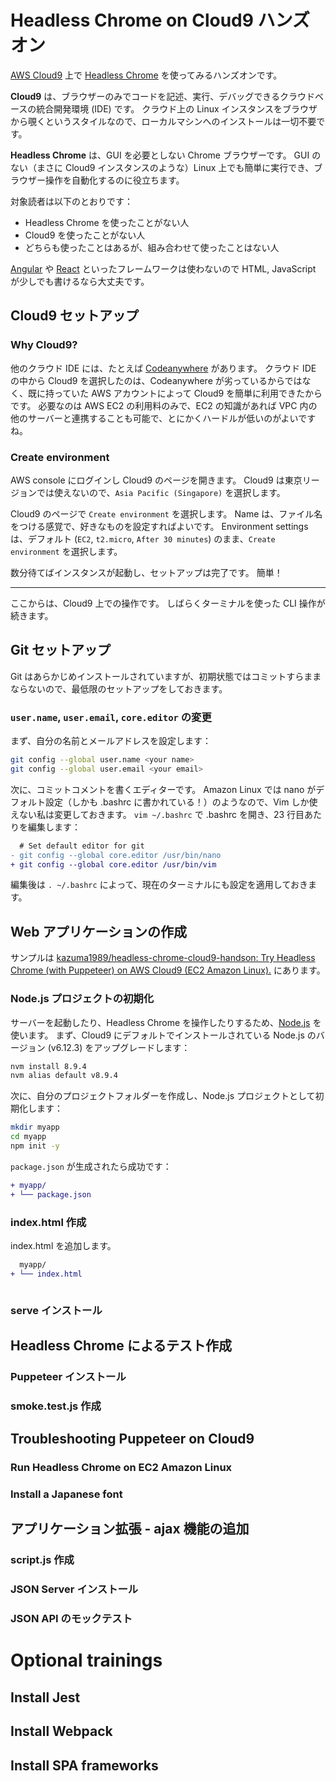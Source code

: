 # Headless Chrome on Cloud9 ハンズオン

[AWS Cloud9](https://aws.amazon.com/cloud9/) 上で [Headless Chrome](https://chromium.googlesource.com/chromium/src/+/lkgr/headless/README.md) を使ってみるハンズオンです。

**Cloud9** は、ブラウザーのみでコードを記述、実行、デバッグできるクラウドベースの統合開発環境 (IDE) です。
クラウド上の Linux インスタンスをブラウザから覗くというスタイルなので、ローカルマシンへのインストールは一切不要です。

**Headless Chrome** は、GUI を必要としない Chrome ブラウザーです。
GUI のない（まさに Cloud9 インスタンスのような）Linux 上でも簡単に実行でき、ブラウザー操作を自動化するのに役立ちます。

対象読者は以下のとおりです：

- Headless Chrome を使ったことがない人
- Cloud9 を使ったことがない人
- どちらも使ったことはあるが、組み合わせて使ったことはない人

[Angular](https://angular.io/) や [React](https://reactjs.org/) といったフレームワークは使わないので HTML, JavaScript が少しでも書けるなら大丈夫です。


## Cloud9 セットアップ

### Why Cloud9?

他のクラウド IDE には、たとえば [Codeanywhere](https://codeanywhere.com/) があります。
クラウド IDE の中から Cloud9 を選択したのは、Codeanywhere が劣っているからではなく、既に持っていた AWS アカウントによって Cloud9 を簡単に利用できたからです。
必要なのは AWS EC2 の利用料のみで、EC2 の知識があれば VPC 内の他のサーバーと連携することも可能で、とにかくハードルが低いのがよいですね。

### Create environment

AWS console にログインし Cloud9 のページを開きます。
Cloud9 は東京リージョンでは使えないので、`Asia Pacific (Singapore)` を選択します。

Cloud9 のページで `Create environment` を選択します。
Name は、ファイル名をつける感覚で、好きなものを設定すればよいです。
Environment settings は、デフォルト (`EC2`, `t2.micro`, `After 30 minutes`) のまま、`Create environment` を選択します。

数分待てばインスタンスが起動し、セットアップは完了です。
簡単！

---
ここからは、Cloud9 上での操作です。
しばらくターミナルを使った CLI 操作が続きます。


## Git セットアップ

Git はあらかじめインストールされていますが、初期状態ではコミットすらままならないので、最低限のセットアップをしておきます。

### `user.name`, `user.email`, `core.editor` の変更

まず、自分の名前とメールアドレスを設定します：

```bash
git config --global user.name <your name>
git config --global user.email <your email>
```

次に、コミットコメントを書くエディターです。
Amazon Linux では nano がデフォルト設定（しかも .bashrc に書かれている！）のようなので、Vim しか使えない私は変更しておきます。
`vim ~/.bashrc` で .bashrc を開き、23 行目あたりを編集します：

```diff
  # Set default editor for git
- git config --global core.editor /usr/bin/nano
+ git config --global core.editor /usr/bin/vim
```

編集後は `. ~/.bashrc` によって、現在のターミナルにも設定を適用しておきます。


## Web アプリケーションの作成

サンプルは [kazuma1989/headless-chrome-cloud9-handson: Try Headless Chrome (with Puppeteer) on AWS Cloud9 (EC2 Amazon Linux).](https://github.com/kazuma1989/headless-chrome-cloud9-handson) にあります。

### Node.js プロジェクトの初期化

サーバーを起動したり、Headless Chrome を操作したりするため、[Node.js](https://nodejs.org/en/) を使います。
まず、Cloud9 にデフォルトでインストールされている Node.js のバージョン (v6.12.3) をアップグレードします：

```bash
nvm install 8.9.4
nvm alias default v8.9.4
```

次に、自分のプロジェクトフォルダーを作成し、Node.js プロジェクトとして初期化します：

```bash
mkdir myapp
cd myapp
npm init -y
```

`package.json` が生成されたら成功です：

```diff
+ myapp/
+ └── package.json
```

### index.html 作成

index.html を追加します。

```diff
  myapp/
+ └── index.html
```

```html
```

### serve インストール


## Headless Chrome によるテスト作成

### Puppeteer インストール

### smoke.test.js 作成


## Troubleshooting Puppeteer on Cloud9

### Run Headless Chrome on EC2 Amazon Linux

### Install a Japanese font


## アプリケーション拡張 - ajax 機能の追加

### script.js 作成

### JSON Server インストール

### JSON API のモックテスト


# Optional trainings

## Install Jest

## Install Webpack

## Install SPA frameworks
